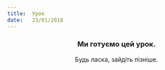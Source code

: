```yaml
---
title:  Урок
date:   23/01/2018
---
```


### <center>Ми готуємо цей урок.</center>
<center>Будь ласка, зайдіть пізніше.</center>